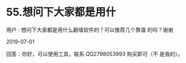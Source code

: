 # 55.想问下大家都是用什

用户 : 想问下大家都是用什么翻墙软件的？可以推荐几个靠谱 的吗？谢谢

2019-07-01

回答：你好，可以使用工具，联系 QQ2798053993 购买即可（不 是我的）。